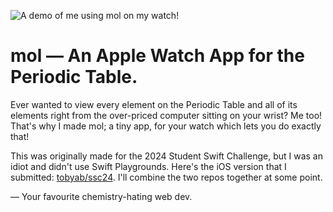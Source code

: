 ![A demo of me using mol on my watch!](https://github.com/tobyab/mol/assets/77097223/8a1be2a8-bb5e-48c2-99fd-cfbc816019c8)

# mol — An Apple Watch App for the Periodic Table.

Ever wanted to view every element on the Periodic Table and all of its elements right from the over-priced computer sitting on your wrist? Me too! That's why I made mol; a tiny app, for your watch which lets you do exactly that!

This was originally made for the 2024 Student Swift Challenge, but I was an idiot and didn't use Swift Playgrounds. Here's the iOS version that I submitted: [tobyab/ssc24](https://github.com/tobyab/ssc24). I'll combine the two repos together at some point.

— Your favourite chemistry-hating web dev.
